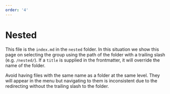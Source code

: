 ```yaml
---
order: '4'
---
```


# Nested

This file is the `index.md` in the `nested` folder. In this situation we show this page on selecting the group using the path of the folder with a trailing slash (e.g. `/nested/`). If a `title` is supplied in the frontmatter, it will override the name of the folder.

Avoid having files with the same name as a folder at the same level. They will appear in the menu but navigating to them is inconsistent due to the redirecting without the trailing slash to the folder.
